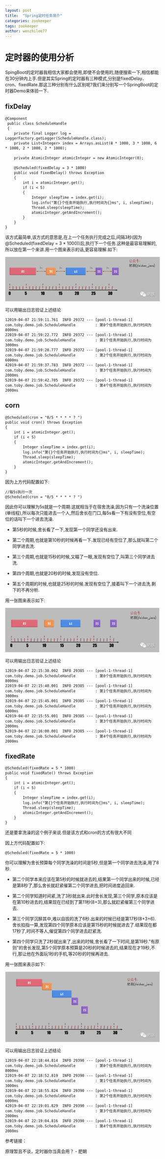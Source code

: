 ```yaml
---
layout: post
title:  "Spring定时任务简介"
categories: zookeeper
tags: zookeeper
author: wenzhilee77
---
```


# 定时器的使用分析

SpingBoot的定时器我相信大家都会使用,即使不会使用的,随便搜索一下,相信都能在30分钟内上手.但是其实Spring的定时器有三种模式,分别是fixedDelay、cron、fixedRate.那这三种分别有什么区别呢?我们来分别写一个SpringBoot的定时器Demo来体验一下.


## fixDelay

```
@Component
 public class ScheduleHandle 
 {
    private final Logger log = LoggerFactory.getLogger(ScheduleHandle.class);
    private List<Integer> index = Arrays.asList(8 * 1000, 3 * 1000, 6 * 1000, 2 * 1000, 2 * 1000);

    private AtomicInteger atomicInteger = new AtomicInteger(0);

    @Scheduled(fixedDelay = 3 * 1000)
    public void fixedDelay() throws Exception 
    {
        int i = atomicInteger.get();
        if (i < 5) 
        {
            Integer sleepTime = index.get(i);
            log.info("第{}个任务开始执行,执行时间为{}ms", i, sleepTime);
            Thread.sleep(sleepTime);
            atomicInteger.getAndIncrement();
        }
    }
}
```

该方式最简单,该方式的意思是,在上一个任务执行完成之后,间隔3秒(因为@Scheduled(fixedDelay = 3 * 1000))后,执行下一个任务.这种是最容易理解的,所以放在第一个来讲.用一个图来表示的话,更容易理解.如下:

![](/images/schedule/schedule1)

可以用输出日志验证上述结论

```
12019-04-07 21:59:11.761  INFO 29372 --- [pool-1-thread-1] com.toby.demo.job.ScheduleHandle         : 第0个任务开始执行,执行时间为8000ms
22019-04-07 21:59:22.772  INFO 29372 --- [pool-1-thread-1] com.toby.demo.job.ScheduleHandle         : 第1个任务开始执行,执行时间为3000ms
32019-04-07 21:59:28.777  INFO 29372 --- [pool-1-thread-1] com.toby.demo.job.ScheduleHandle         : 第2个任务开始执行,执行时间为6000ms
42019-04-07 21:59:37.783  INFO 29372 --- [pool-1-thread-1] com.toby.demo.job.ScheduleHandle         : 第3个任务开始执行,执行时间为2000ms
52019-04-07 21:59:42.785  INFO 29372 --- [pool-1-thread-1] com.toby.demo.job.ScheduleHandle         : 第4个任务开始执行,执行时间为2000ms
```

## corn

```
@Scheduled(cron = "0/5 * * * * ? ")
public void cron() throws Exception 
{
    int i = atomicInteger.get();
    if (i < 5) 
    {
        Integer sleepTime = index.get(i);
        log.info("第{}个任务开始执行,执行时间为{}ms", i, sleepTime);
        Thread.sleep(sleepTime);
        atomicInteger.getAndIncrement();
    }
}
```

因为上方代码配置如下:

```
//每5s执行一次
@Scheduled(cron = "0/5 * * * * ? ")
```

因此你可以理解为5s就是一个周期.这就相当于在宿舍洗澡,因为只有一个洗澡位置(单线程),所以每次只能进去一个人,然后舍长在门口,每5s看一下有没有空位,有空位的话叫下一个进去洗澡.

* 第5秒的时候,舍长看了一下,发现第一个同学还没有出来.

* 第二个周期,也就是第10秒的时候再看一下.发现已经有空位了,那么就叫第二个同学进去洗.

* 第三个周期,也就是15秒的时候,又瞄了一眼,发现有空位了,叫第三个同学进去洗.

* 第四个周期,也就是20秒的时候,发现没有空位.

* 第五个周期的时候,也就是25秒的时候.发现有空位了,接着叫下一个进去洗.剩下的不再分析.

用一张图来表示如下:

![](/images/schedule/schedule2)

可以用输出日志验证上述结论

```
12019-04-07 22:15:30.002  INFO 29385 --- [pool-1-thread-1] com.toby.demo.job.ScheduleHandle         : 第0个任务开始执行,执行时间为8000ms
22019-04-07 22:15:40.001  INFO 29385 --- [pool-1-thread-1] com.toby.demo.job.ScheduleHandle         : 第1个任务开始执行,执行时间为3000ms
32019-04-07 22:15:45.001  INFO 29385 --- [pool-1-thread-1] com.toby.demo.job.ScheduleHandle         : 第2个任务开始执行,执行时间为6000ms
42019-04-07 22:15:55.001  INFO 29385 --- [pool-1-thread-1] com.toby.demo.job.ScheduleHandle         : 第3个任务开始执行,执行时间为2000ms
52019-04-07 22:16:00.001  INFO 29385 --- [pool-1-thread-1] com.toby.demo.job.ScheduleHandle         : 第4个任务开始执行,执行时间为2000ms
```

## fixedRate

```
@Scheduled(fixedRate = 5 * 1000)
public void fixedRate() throws Exception 
{
    int i = atomicInteger.get();
    if (i < 5) 
    {
        Integer sleepTime = index.get(i);
        log.info("第{}个任务开始执行,执行时间为{}ms", i, sleepTime);
        Thread.sleep(sleepTime);
        atomicInteger.getAndIncrement();
    }
}
```

还是要拿洗澡的这个例子来说.但是该方式和cron的方式有很大不同

因上方代码配置如下:

```
@Scheduled(fixedRate = 5 * 1000)
```

你可以理解为舍长预算每个同学洗澡的时间是5秒,但是第一个同学进去洗澡,用了8秒.

* 第二个同学本来应该在第5秒的时候就进去的,结果第一个同学出来的时候,已经是第8秒了,那么舍长就赶紧催第二个同学进去,把时间进度追回来.

* 第二个同学知道时间紧,洗了3秒就出来.此时舍长发现,第三个同学,原本应该是在第10秒进去的,结果现在已经到了第11秒(8+3),那么就赶紧催第三个同学进去.

* 第三个同学沉醉其中,难以自拔的洗了6秒.出来的时候已经是第17秒(8+3+6).舍长掐指一算,发现第四个同学原本应该是第15秒的时候就进去了.结果现在都17秒了,时间不等人,催促第四个同学进去赶紧洗.

* 第四个同学只洗了2秒就出来了,出来的时候,舍长看了一下时间,是第19秒."有原则"的舍长发现,第5个同学原本预算是20秒的时候进去的,结果现在才19秒,不行,那让他在外面玩1秒的手机,等20秒的时候再进去.

用一张图来表示如下:

![](/images/schedule/schedule3)

可以用输出日志验证上述结论

```
12019-04-07 22:18:44.814  INFO 29390 --- [pool-1-thread-1] com.toby.demo.job.ScheduleHandle         : 第0个任务开始执行,执行时间为8000ms
22019-04-07 22:18:52.819  INFO 29390 --- [pool-1-thread-1] com.toby.demo.job.ScheduleHandle         : 第1个任务开始执行,执行时间为3000ms
32019-04-07 22:18:55.824  INFO 29390 --- [pool-1-thread-1] com.toby.demo.job.ScheduleHandle         : 第2个任务开始执行,执行时间为6000ms
42019-04-07 22:19:01.829  INFO 29390 --- [pool-1-thread-1] com.toby.demo.job.ScheduleHandle         : 第3个任务开始执行,执行时间为2000ms
52019-04-07 22:19:04.816  INFO 29390 --- [pool-1-thread-1] com.toby.demo.job.ScheduleHandle         : 第4个任务开始执行,执行时间为2000ms
```

参考链接：

原理暂且不谈，定时器你当真会用？ - 肥朝

